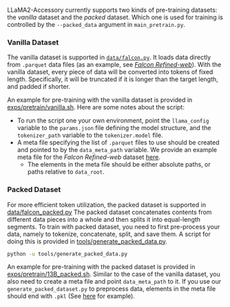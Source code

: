 LLaMA2-Accessory currently supports two kinds of pre-training datasets: the *vanilla* dataset and the *packed* dataset. Which one is used for training is controlled by the `--packed_data` argument in `main_pretrain.py`.

### Vanilla Dataset

The vanilla dataset is supported in [`data/falcon.py`](../accessory/data/falcon.py). It loads data directly from `.parquet` data files (as an example, see [*Falcon Refined-web*](https://huggingface.co/datasets/tiiuae/falcon-refinedweb)). With the vanilla dataset, every piece of data will be converted into tokens of  fixed length. Specifically, it will be truncated if it is longer than the target length, and padded if shorter.

An example for pre-training with the vanilla dataset is provided in [exps/pretrain/vanilla.sh](../accessory/exps/pretrain/vanilla.sh). Here are some notes about the script:

+ To run the script one your own environment, point the `llama_config` variable to the `params.json` file defining the model structure, and the `tokenizer_path` variable to the `tokenizer.model` file.
+ A meta file specifying the list of `.parquet` files to use should be created and pointed to by the `data_meta_path` variable. We provide an example meta file for the *Falcon Refined-web* dataset [here](../data_example/PretrainMeta.json).
  + The elements in the meta file should be either absolute paths, or paths relative to `data_root`.

### Packed Dataset

For more efficient token utilization, the packed dataset is supported in [data/falcon_packed.py](../accessory/data/falcon_packed.py) The packed dataset concatenates contents from different data pieces into a whole and then splits it into equal-length segments. To train with packed dataset, you need to first pre-process your data, namely to tokenize, concatenate, split, and save them. A script for doing this is provided in [tools/generate_packed_data.py](../accessory/tools/generate_packed_data.py).

```bash
python -u tools/generate_packed_data.py
```

An example for pre-training with the packed dataset is provided in [exps/pretrain/13B_packed.sh](../accessory/exps/pretrain/13B_packed.sh). Similar to the case of the vanilla dataset, you also need to create a meta file and point `data_meta_path` to it. If you use our `generate_packed_dataset.py` to preprocess data, elements in the meta file should end with `.pkl` (See [here](../data_example/PretrainMetaPacked.json) for example). 



